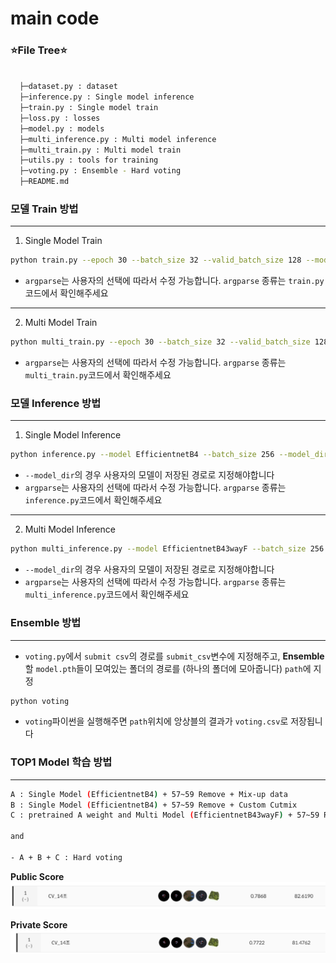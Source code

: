 # main code

### ⭐File Tree⭐

```bash

  ├─dataset.py : dataset
  ├─inference.py : Single model inference
  ├─train.py : Single model train
  ├─loss.py : losses
  ├─model.py : models
  ├─multi_inference.py : Multi model inference
  ├─multi_train.py : Multi model train
  ├─utils.py : tools for training
  ├─voting.py : Ensemble - Hard voting
  ├─README.md 
``` 


### 모델 Train 방법
---

1. Single Model Train
``` bash
python train.py --epoch 30 --batch_size 32 --valid_batch_size 128 --model EfficientnetB4 --resize 380 380 --criterion focal
```
- `argparse`는 사용자의 선택에 따라서 수정 가능합니다. `argparse` 종류는 `train.py`코드에서 확인해주세요

---

2. Multi Model Train
``` bash
python multi_train.py --epoch 30 --batch_size 32 --valid_batch_size 128 --model EfficientnetB43way --resize 380 380 --criterion focal
```
- `argparse`는 사용자의 선택에 따라서 수정 가능합니다. `argparse` 종류는 `multi_train.py`코드에서 확인해주세요


### 모델 Inference 방법
---

1. Single Model Inference 
```bash
python inference.py --model EfficientnetB4 --batch_size 256 --model_dir ./model/exp
```
- `--model_dir`의 경우 사용자의 모델이 저장된 경로로 지정해야합니다
- `argparse`는 사용자의 선택에 따라서 수정 가능합니다. `argparse` 종류는 `inference.py`코드에서 확인해주세요

---

2. Multi Model Inference 
```bash
python multi_inference.py --model EfficientnetB43wayF --batch_size 256 --model_dir ./model/exp
```
- `--model_dir`의 경우 사용자의 모델이 저장된 경로로 지정해야합니다
- `argparse`는 사용자의 선택에 따라서 수정 가능합니다. `argparse` 종류는 `multi_inference.py`코드에서 확인해주세요


### Ensemble 방법
---

- `voting.py`에서 `submit csv`의 경로를 `submit_csv`변수에 지정해주고, **Ensemble**할 `model.pth`들이 모여있는 폴더의 경로를 (하나의 폴더에 모아줍니다) `path`에 지정

```bash
python voting
```
- `voting`파이썬을 실행해주면 `path`위치에 앙상블의 결과가 `voting.csv`로 저장됩니다


### TOP1 Model 학습 방법
---

```bash
A : Single Model (EfficientnetB4) + 57~59 Remove + Mix-up data
B : Single Model (EfficientnetB4) + 57~59 Remove + Custom Cutmix
C : pretrained A weight and Multi Model (EfficientnetB43wayF) + 57~59 Remove + rembg & deepface 

and 

- A + B + C : Hard voting
```

**Public Score**
![public](../Image/public.png)

**Private Score**
![private](../Image/private.png)

